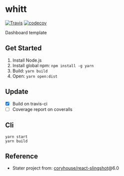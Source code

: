 # whitt

[![Travis](https://img.shields.io/travis/jojoee/whitt.svg)](https://travis-ci.org/jojoee/whitt)
[![codecov](https://codecov.io/gh/jojoee/whitt/branch/master/graph/badge.svg)](https://codecov.io/github/jojoee/whitt)

Dashboard template

## Get Started
1. Install Node.js
2. Install global npm: `npm install -g yarn`
3. Build: `yarn build`
4. Open: `yarn open:dist`

## Update
- [x] Build on travis-ci
- [ ] Coverage report on coveralls

## Cli
```
yarn start
yarn build
```

## Reference
- Stater project from: [coryhouse/react-slingshot](https://github.com/coryhouse/react-slingshot)@6.0
